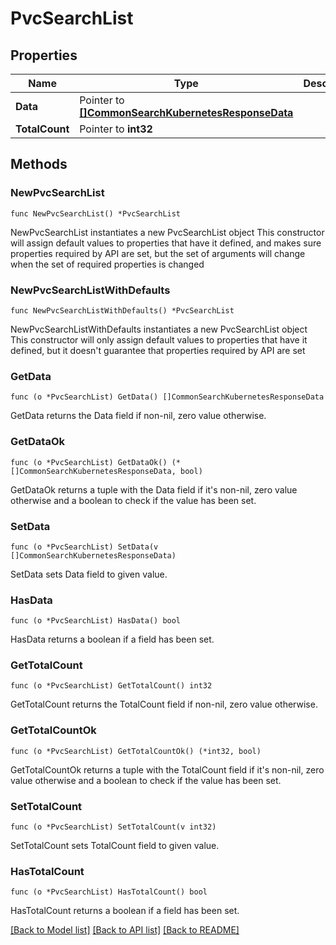 # PvcSearchList

## Properties

Name | Type | Description | Notes
------------ | ------------- | ------------- | -------------
**Data** | Pointer to [**[]CommonSearchKubernetesResponseData**](CommonSearchKubernetesResponseData.md) |  | [optional] 
**TotalCount** | Pointer to **int32** |  | [optional] 

## Methods

### NewPvcSearchList

`func NewPvcSearchList() *PvcSearchList`

NewPvcSearchList instantiates a new PvcSearchList object
This constructor will assign default values to properties that have it defined,
and makes sure properties required by API are set, but the set of arguments
will change when the set of required properties is changed

### NewPvcSearchListWithDefaults

`func NewPvcSearchListWithDefaults() *PvcSearchList`

NewPvcSearchListWithDefaults instantiates a new PvcSearchList object
This constructor will only assign default values to properties that have it defined,
but it doesn't guarantee that properties required by API are set

### GetData

`func (o *PvcSearchList) GetData() []CommonSearchKubernetesResponseData`

GetData returns the Data field if non-nil, zero value otherwise.

### GetDataOk

`func (o *PvcSearchList) GetDataOk() (*[]CommonSearchKubernetesResponseData, bool)`

GetDataOk returns a tuple with the Data field if it's non-nil, zero value otherwise
and a boolean to check if the value has been set.

### SetData

`func (o *PvcSearchList) SetData(v []CommonSearchKubernetesResponseData)`

SetData sets Data field to given value.

### HasData

`func (o *PvcSearchList) HasData() bool`

HasData returns a boolean if a field has been set.

### GetTotalCount

`func (o *PvcSearchList) GetTotalCount() int32`

GetTotalCount returns the TotalCount field if non-nil, zero value otherwise.

### GetTotalCountOk

`func (o *PvcSearchList) GetTotalCountOk() (*int32, bool)`

GetTotalCountOk returns a tuple with the TotalCount field if it's non-nil, zero value otherwise
and a boolean to check if the value has been set.

### SetTotalCount

`func (o *PvcSearchList) SetTotalCount(v int32)`

SetTotalCount sets TotalCount field to given value.

### HasTotalCount

`func (o *PvcSearchList) HasTotalCount() bool`

HasTotalCount returns a boolean if a field has been set.


[[Back to Model list]](../README.md#documentation-for-models) [[Back to API list]](../README.md#documentation-for-api-endpoints) [[Back to README]](../README.md)


